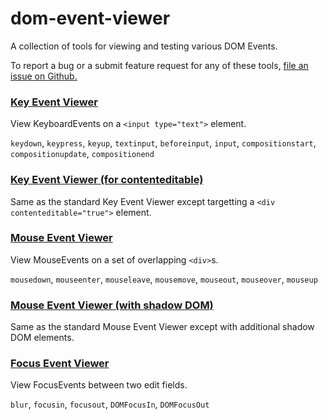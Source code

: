 # dom-event-viewer

A collection of tools for viewing and testing various DOM Events.

To report a bug or a submit feature request for any of these tools,
<a href="https://github.com/garykac/dom-event-viewer/issues/new">file an issue on Github.

### [Key Event Viewer](key-event-viewer.html)

View KeyboardEvents on a `<input type="text">` element.

`keydown`, `keypress`, `keyup`, `textinput`, `beforeinput`, `input`, `compositionstart`, `compositionupdate`, `compositionend`

### [Key Event Viewer (for contenteditable)](key-event-viewer-ce.html)

Same as the standard Key Event Viewer except targetting a `<div contenteditable="true">` element.

### [Mouse Event Viewer](mouse-event-viewer.html)

View MouseEvents on a set of overlapping `<div>`s.

`mousedown`, `mouseenter`, `mouseleave`, `mousemove`, `mouseout`, `mouseover`, `mouseup`

### [Mouse Event Viewer (with shadow DOM)](mouse-event-viewer-shadow.html)

Same as the standard Mouse Event Viewer except with additional shadow DOM elements.

### [Focus Event Viewer](focus-event-viewer.html)

View FocusEvents between two edit fields.

`blur`, `focusin`, `focusout`, `DOMFocusIn`, `DOMFocusOut`
